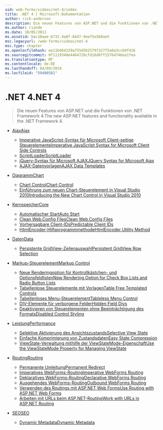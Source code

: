 ```yaml
---
uid: web-forms/videos/net-4/index
title: .NET 4 | Microsoft-Dokumentation
author: rick-anderson
description: Die neuen Features von ASP.NET und die Funktionen von .NET Framework 4.
ms.author: riande
ms.date: 10/05/2011
ms.assetid: bac10aee-6731-4a0f-84d7-9eef5e560ae5
msc.legacyurl: /web-forms/videos/net-4
msc.type: chapter
ms.openlocfilehash: ea11b464329a755d5625797327f5a0a3ccb0f426
ms.sourcegitcommit: 0f1119340e4464720cfd16d0ff15764746ea1fea
ms.translationtype: MT
ms.contentlocale: de-DE
ms.lasthandoff: 04/09/2019
ms.locfileid: "59400581"
---
```

# <a name="net-4"></a><span data-ttu-id="6aec8-103">.NET 4</span><span class="sxs-lookup"><span data-stu-id="6aec8-103">.NET 4</span></span>

> <span data-ttu-id="6aec8-104">Die neuen Features von ASP.NET und die Funktionen von .NET Framework 4.</span><span class="sxs-lookup"><span data-stu-id="6aec8-104">The new ASP.NET features and functionality available in the .NET Framework 4.</span></span>


- [<span data-ttu-id="6aec8-105">Ajax</span><span class="sxs-lookup"><span data-stu-id="6aec8-105">Ajax</span></span>](ajax/index.md)

    - [<span data-ttu-id="6aec8-106">Imperative JavaScript-Syntax für Microsoft Client-seitige Steuerelemente</span><span class="sxs-lookup"><span data-stu-id="6aec8-106">Imperative JavaScript Syntax for Microsoft Client Side Controls</span></span>](ajax/aspnet-4-quick-hit-imperative-javascript-syntax-for-microsoft-client-side-controls.md)
    - [<span data-ttu-id="6aec8-107">ScriptLoader</span><span class="sxs-lookup"><span data-stu-id="6aec8-107">ScriptLoader</span></span>](ajax/aspnet-4-quick-hit-the-scriptloader.md)
    - [<span data-ttu-id="6aec8-108">jQuery-Syntax für Microsoft AJAX</span><span class="sxs-lookup"><span data-stu-id="6aec8-108">JQuery Syntax for Microsoft Ajax</span></span>](ajax/aspnet-4-quick-hit-jquery-syntax-for-microsoft-ajax.md)
    - [<span data-ttu-id="6aec8-109">AJAX-Datenvorlagen</span><span class="sxs-lookup"><span data-stu-id="6aec8-109">AJAX Data Templates</span></span>](ajax/aspnet-4-quick-hit-ajax-data-templates.md)
- [<span data-ttu-id="6aec8-110">Diagramm</span><span class="sxs-lookup"><span data-stu-id="6aec8-110">Chart</span></span>](chart/index.md)

    - [<span data-ttu-id="6aec8-111">Chart Control</span><span class="sxs-lookup"><span data-stu-id="6aec8-111">Chart Control</span></span>](chart/aspnet-4-quick-hit-chart-control.md)
    - [<span data-ttu-id="6aec8-112">Einführung zum neuen Chart-Steuerelement in Visual Studio 2010</span><span class="sxs-lookup"><span data-stu-id="6aec8-112">Introducing the New Chart Control in Visual Studio 2010</span></span>](chart/aspnet-4-how-do-i-introducing-the-new-chart-control-in-visual-studio-2010.md)
- [<span data-ttu-id="6aec8-113">Kernspeicher</span><span class="sxs-lookup"><span data-stu-id="6aec8-113">Core</span></span>](core/index.md)

    - [<span data-ttu-id="6aec8-114">Automatischer Start</span><span class="sxs-lookup"><span data-stu-id="6aec8-114">Auto Start</span></span>](core/aspnet-4-quick-hit-auto-start.md)
    - [<span data-ttu-id="6aec8-115">Clean Web.Config Files</span><span class="sxs-lookup"><span data-stu-id="6aec8-115">Clean Web.Config Files</span></span>](core/aspnet-4-quick-hit-clean-webconfig-files.md)
    - [<span data-ttu-id="6aec8-116">Vorhersagbare Client-IDs</span><span class="sxs-lookup"><span data-stu-id="6aec8-116">Predictable Client IDs</span></span>](core/aspnet-4-quick-hit-predictable-client-ids.md)
    - [<span data-ttu-id="6aec8-117">HtmlEncoder-Hilfsprogrammmethode</span><span class="sxs-lookup"><span data-stu-id="6aec8-117">HtmlEncoder Utility Method</span></span>](core/aspnet-4-quick-hit-the-htmlencoder-utility-method.md)
- [<span data-ttu-id="6aec8-118">Daten</span><span class="sxs-lookup"><span data-stu-id="6aec8-118">Data</span></span>](data/index.md)

    - [<span data-ttu-id="6aec8-119">Persistente GridView-Zeilenauswahl</span><span class="sxs-lookup"><span data-stu-id="6aec8-119">Persistent GridView Row Selection</span></span>](data/aspnet-4-quick-hit-persistent-gridview-row-selection.md)
- [<span data-ttu-id="6aec8-120">Markup-Steuerelement</span><span class="sxs-lookup"><span data-stu-id="6aec8-120">Markup Control</span></span>](markup-control/index.md)

    - [<span data-ttu-id="6aec8-121">Neue Renderingoption für Kontrollkästchen- und Optionsfeldlisten</span><span class="sxs-lookup"><span data-stu-id="6aec8-121">New Rendering Option for Check Box Lists and Radio Button Lists</span></span>](markup-control/aspnet-4-quick-hit-new-rendering-option-for-check-box-lists-and-radio-button-lists.md)
    - [<span data-ttu-id="6aec8-122">Tabellenlose Steuerelemente mit Vorlagen</span><span class="sxs-lookup"><span data-stu-id="6aec8-122">Table Free Templated Controls</span></span>](markup-control/aspnet-4-quick-hit-table-free-templated-controls.md)
    - [<span data-ttu-id="6aec8-123">Tabellenloses Menu-Steuerelement</span><span class="sxs-lookup"><span data-stu-id="6aec8-123">Tableless Menu Control</span></span>](markup-control/aspnet-4-quick-hit-tableless-menu-control.md)
    - [<span data-ttu-id="6aec8-124">DIV-Elemente für verborgene Felder</span><span class="sxs-lookup"><span data-stu-id="6aec8-124">Hidden Field Divs</span></span>](markup-control/aspnet-4-quick-hit-hidden-field-divs.md)
    - [<span data-ttu-id="6aec8-125">Deaktivieren von Steuerelementen ohne Beeinträchtigung des Formats</span><span class="sxs-lookup"><span data-stu-id="6aec8-125">Disabled Control Styling</span></span>](markup-control/aspnet-4-quick-hit-disabled-control-styling.md)
- [<span data-ttu-id="6aec8-126">Leistung</span><span class="sxs-lookup"><span data-stu-id="6aec8-126">Performance</span></span>](performance/index.md)

    - [<span data-ttu-id="6aec8-127">Selektive Aktivierung des Ansichtszustands</span><span class="sxs-lookup"><span data-stu-id="6aec8-127">Selective View State</span></span>](performance/aspnet-4-quick-hit-selective-view-state.md)
    - [<span data-ttu-id="6aec8-128">Einfache Komprimierung von Zustandsdaten</span><span class="sxs-lookup"><span data-stu-id="6aec8-128">Easy State Compression</span></span>](performance/aspnet-4-quick-hit-easy-state-compression.md)
    - [<span data-ttu-id="6aec8-129">ViewState-Verwaltung mithilfe der ViewStateMode-Eigenschaft</span><span class="sxs-lookup"><span data-stu-id="6aec8-129">Use the ViewStateMode Property for Managing ViewState</span></span>](performance/how-do-i-use-the-viewstatemode-property-for-managing-viewstate.md)
- [<span data-ttu-id="6aec8-130">Routing</span><span class="sxs-lookup"><span data-stu-id="6aec8-130">Routing</span></span>](routing/index.md)

    - [<span data-ttu-id="6aec8-131">Permanente Umleitung</span><span class="sxs-lookup"><span data-stu-id="6aec8-131">Permanent Redirect</span></span>](routing/aspnet-4-quick-hit-permanent-redirect.md)
    - [<span data-ttu-id="6aec8-132">Imperatives WebForms-Routing</span><span class="sxs-lookup"><span data-stu-id="6aec8-132">Imperative WebForms Routing</span></span>](routing/aspnet-4-quick-hit-imperative-webforms-routing.md)
    - [<span data-ttu-id="6aec8-133">Deklaratives WebForms-Routing</span><span class="sxs-lookup"><span data-stu-id="6aec8-133">Declarative WebForms Routing</span></span>](routing/aspnet-4-quick-hit-declarative-webforms-routing.md)
    - [<span data-ttu-id="6aec8-134">Ausgehendes WebForms-Routing</span><span class="sxs-lookup"><span data-stu-id="6aec8-134">Outbound WebForms Routing</span></span>](routing/aspnet-4-quick-hit-outbound-webforms-routing.md)
    - [<span data-ttu-id="6aec8-135">Verwenden des Routings mit ASP.NET Web Forms</span><span class="sxs-lookup"><span data-stu-id="6aec8-135">Use Routing with ASP.NET Web Forms</span></span>](routing/how-do-i-use-routing-with-aspnet-web-forms.md)
    - [<span data-ttu-id="6aec8-136">Arbeiten mit URLs beim ASP.NET-Routing</span><span class="sxs-lookup"><span data-stu-id="6aec8-136">Work with URLs in ASP.NET Routing</span></span>](routing/how-do-i-work-with-urls-in-aspnet-routing.md)
- [<span data-ttu-id="6aec8-137">SEO</span><span class="sxs-lookup"><span data-stu-id="6aec8-137">SEO</span></span>](seo/index.md)

    - [<span data-ttu-id="6aec8-138">Dynamic Metadata</span><span class="sxs-lookup"><span data-stu-id="6aec8-138">Dynamic Metadata</span></span>](seo/aspnet-4-quick-hit-dynamic-metadata.md)
